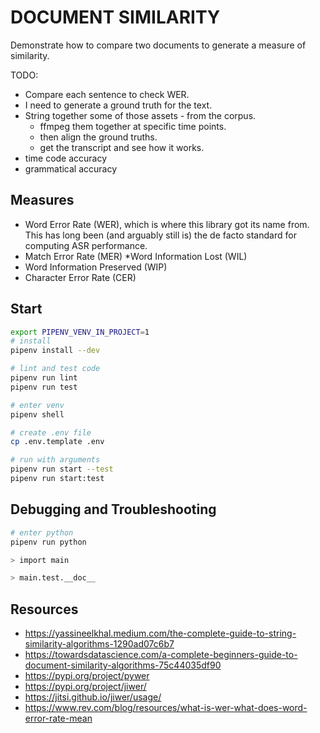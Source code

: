 # DOCUMENT SIMILARITY

Demonstrate how to compare two documents to generate a measure of similarity.  

TODO:

* Compare each sentence to check WER.  
* I need to generate a ground truth for the text.  
* String together some of those assets - from the corpus.
  * ffmpeg them together at specific time points.  
  * then align the ground truths.  
  * get the transcript and see how it works.  
* time code accuracy
* grammatical accuracy

## Measures

* Word Error Rate (WER), which is where this library got its name from. This has long been (and arguably still is) the de facto standard for computing ASR performance.
* Match Error Rate (MER)
*Word Information Lost (WIL)
* Word Information Preserved (WIP)
* Character Error Rate (CER)

## Start

```sh
export PIPENV_VENV_IN_PROJECT=1
# install
pipenv install --dev

# lint and test code
pipenv run lint
pipenv run test

# enter venv
pipenv shell

# create .env file
cp .env.template .env

# run with arguments
pipenv run start --test
pipenv run start:test 
```

## Debugging and Troubleshooting

```sh
# enter python
pipenv run python

> import main

> main.test.__doc__
```


## Resources

* https://yassineelkhal.medium.com/the-complete-guide-to-string-similarity-algorithms-1290ad07c6b7
* https://towardsdatascience.com/a-complete-beginners-guide-to-document-similarity-algorithms-75c44035df90
* https://pypi.org/project/pywer
* https://pypi.org/project/jiwer/
* https://jitsi.github.io/jiwer/usage/
* https://www.rev.com/blog/resources/what-is-wer-what-does-word-error-rate-mean
